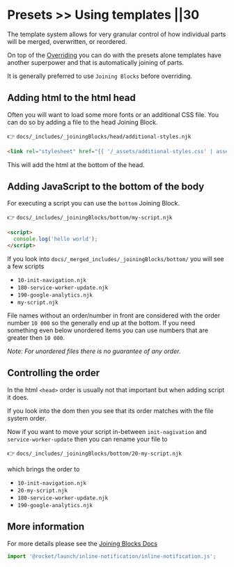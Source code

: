 # Presets >> Using templates ||30

The template system allows for very granular control of how individual parts will be merged, overwritten, or reordered.

On top of the [Overriding](./overriding.md) you can do with the presets alone templates have another superpower and that is automatically joining of parts.

It is generally preferred to use `Joining Blocks` before overriding.

## Adding html to the html head

Often you will want to load some more fonts or an additional CSS file. You can do so by adding a file to the head Joining Block.

👉 `docs/_includes/_joiningBlocks/head/additional-styles.njk`

```html
<link rel="stylesheet" href="{{ '/_assets/additional-styles.css' | asset | url }}" />
```

This will add the html at the bottom of the head.

## Adding JavaScript to the bottom of the body

For executing a script you can use the `bottom` Joining Block.

👉 `docs/_includes/_joiningBlocks/bottom/my-script.njk`

```html
<script>
  console.log('hello world');
</script>
```

If you look into `docs/_merged_includes/_joiningBlocks/bottom/` you will see a few scripts

- `10-init-navigation.njk`
- `180-service-worker-update.njk`
- `190-google-analytics.njk`
- `my-script.njk`

<inline-notification type="tip">

File names without an order/number in front are considered with the order number `10 000` so the generally end up at the bottom. If you need something even below unordered items you can use numbers that are greater then `10 000`.

_Note: For unordered files there is no guarantee of any order._

</inline-notification>

## Controlling the order

In the html `<head>` order is usually not that important but when adding script it does.

If you look into the dom then you see that its order matches with the file system order.

Now if you want to move your script in-between `init-nagivation` and `service-worker-update` then you can rename your file to

👉 `docs/_includes/_joiningBlocks/bottom/20-my-script.njk`

which brings the order to

- `10-init-navigation.njk`
- `20-my-script.njk`
- `180-service-worker-update.njk`
- `190-google-analytics.njk`

## More information

For more details please see the [Joining Blocks Docs](../../docs/presets/joining-blocks.md)

```js script
import '@rocket/launch/inline-notification/inline-notification.js';
```
